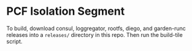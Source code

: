 # PCF Isolation Segment

To build, download consul, loggregator, rootfs, diego, and garden-runc releases into a `releases/` directory in this repo. Then run the build-tile script.
